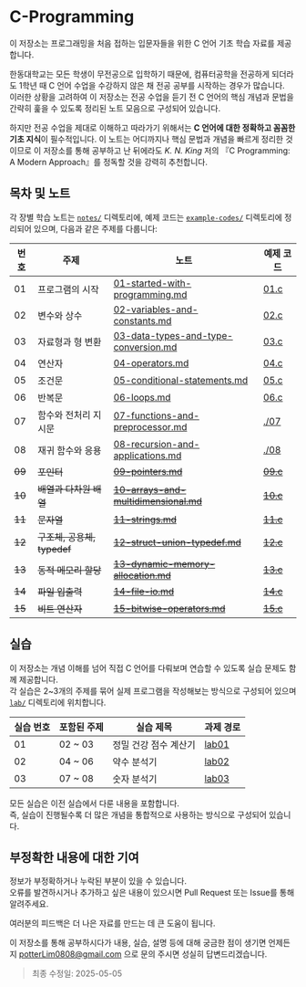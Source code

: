 # C-Programming

이 저장소는 프로그래밍을 처음 접하는 입문자들을 위한 C 언어 기초 학습 자료를 제공합니다.

한동대학교는 모든 학생이 무전공으로 입학하기 때문에, 컴퓨터공학을 전공하게 되더라도 1학년 때 C 언어 수업을 수강하지 않은 채 전공 공부를 시작하는 경우가 많습니다.  
이러한 상황을 고려하여 이 저장소는 전공 수업을 듣기 전 C 언어의 핵심 개념과 문법을 간략히 훑을 수 있도록 정리된 노트 모음으로 구성되어 있습니다.

하지만 전공 수업을 제대로 이해하고 따라가기 위해서는 **C 언어에 대한 정확하고 꼼꼼한 기초 지식**이 필수적입니다. 이 노트는 어디까지나 핵심 문법과 개념을 빠르게 정리한 것이므로 이 저장소를 통해 공부하고 난 뒤에라도 _K. N. King_ 저의 『C Programming: A Modern Approach』를 정독할 것을 강력히 추천합니다.


## 목차 및 노트

각 장별 학습 노트는 [`notes/`](./notes) 디렉토리에, 예제 코드는 [`example-codes/`](./example-codes) 디렉토리에 정리되어 있으며, 다음과 같은 주제를 다룹니다:

| 번호 | 주제                           | 노트                                                                                             | 예제 코드                                     |
|------|--------------------------------|--------------------------------------------------------------------------------------------------|----------------------------------------------|
| 01   | 프로그램의 시작                | [01-started-with-programming.md](notes/01-started-with-programming.md)                           | [01.c](example-codes/01.c)                   |
| 02   | 변수와 상수                    | [02-variables-and-constants.md](notes/02-variables-and-constants.md)                             | [02.c](example-codes/02.c)                   |
| 03   | 자료형과 형 변환               | [03-data-types-and-type-conversion.md](notes/03-data-types-and-type-conversion.md)               | [03.c](example-codes/03.c)                   |
| 04   | 연산자                         | [04-operators.md](notes/04-operators.md)                                                         | [04.c](example-codes/04.c)                   |
| 05   | 조건문                         | [05-conditional-statements.md](notes/05-conditional-statements.md)                               | [05.c](example-codes/05.c)                   |
| 06   | 반복문                         | [06-loops.md](notes/06-loops.md)                                                                 | [06.c](example-codes/06.c)                   |
| 07   | 함수와 전처리 지시문    | [07-functions-and-preprocessor.md](notes/07-functions-and-preprocessor.md) | [./07](example-codes/07)               |
| 08   | 재귀 함수와 응용               | [08-recursion-and-applications.md](notes/08-recursion-and-applications.md)                   | [./08](example-codes/08)               |
| ~~09~~   | ~~포인터~~                         | ~~[09-pointers.md](notes/09-pointers.md)~~                                                       | ~~[09.c](example-codes/09.c)~~               |
| ~~10~~   | ~~배열과 다차원 배열~~             | ~~[10-arrays-and-multidimensional.md](notes/10-arrays-and-multidimensional.md)~~                 | ~~[10.c](example-codes/10.c)~~               |
| ~~11~~   | ~~문자열~~                         | ~~[11-strings.md](notes/11-strings.md)~~                                                         | ~~[11.c](example-codes/11.c)~~               |
| ~~12~~   | ~~구조체, 공용체, typedef~~        | ~~[12-struct-union-typedef.md](notes/12-struct-union-typedef.md)~~                               | ~~[12.c](example-codes/12.c)~~               |
| ~~13~~   | ~~동적 메모리 할당~~               | ~~[13-dynamic-memory-allocation.md](notes/13-dynamic-memory-allocation.md)~~                     | ~~[13.c](example-codes/13.c)~~               |
| ~~14~~   | ~~파일 입출력~~                    | ~~[14-file-io.md](notes/14-file-io.md)~~                                                         | ~~[14.c](example-codes/14.c)~~               |
| ~~15~~   | ~~비트 연산자~~                    | ~~[15-bitwise-operators.md](notes/15-bitwise-operators.md)~~                                     | ~~[15.c](example-codes/15.c)~~               |

## 실습

이 저장소는 개념 이해를 넘어 직접 C 언어를 다뤄보며 연습할 수 있도록 실습 문제도 함께 제공합니다.  
각 실습은 2~3개의 주제를 묶어 실제 프로그램을 작성해보는 방식으로 구성되어 있으며 [`lab/`](./lab) 디렉토리에 위치합니다.

| 실습 번호 | 포함된 주제 |       실습 제목       |     과제 경로      |
|-----------|-------------|-----------------------|--------------------|
|     01    |   02 ~ 03   | 정밀 건강 점수 계산기 | [lab01](lab/lab01) |
|     02    |   04 ~ 06   | 약수 분석기           | [lab02](lab/lab02) |
|     03    |   07 ~ 08   | 숫자 분석기           | [lab03](lab/lab03) |


모든 실습은 이전 실습에서 다룬 내용을 포함합니다.  
즉, 실습이 진행될수록 더 많은 개념을 통합적으로 사용하는 방식으로 구성되어 있습니다.

## 부정확한 내용에 대한 기여

정보가 부정확하거나 누락된 부분이 있을 수 있습니다.  
오류를 발견하시거나 추가하고 싶은 내용이 있으시면 Pull Request 또는 Issue를 통해 알려주세요.

여러분의 피드백은 더 나은 자료를 만드는 데 큰 도움이 됩니다.

이 저장소를 통해 공부하시다가 내용, 실습, 설명 등에 대해 궁금한 점이 생기면
언제든지 potterLim0808@gmail.com 으로 문의 주시면 성실히 답변드리겠습니다.

> 최종 수정일: 2025-05-05
